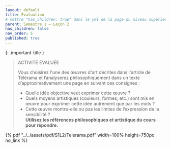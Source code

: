 ```yaml
---
layout: default
title: Évaluation
# mettre "has_children: true" dans le yml de la page du niveau supérieur
parent: Semestre 1 – Leçon 2
has_children: false
nav_order: 5
published: true
---
```




{: .important-title }
>ACTIVITÉ ÉVALUÉE
>
> Vous choisirez l'une des œuvres d'art décrites dans l'article de Télérama et l’analyserez philosophiquement dans un texte d’approximativement une page en suivant ces consignes :
>
>- Quelle idée objective veut exprimer cette œuvre ?
>- Quels moyens artistiques (couleurs, formes, etc.) sont mis en œuvre pour exprimer cette idée autrement que par les mots ?
>- Cette œuvre montre-elle ou pas les limites de l’expression de la sensibilité ?   
**Utilisez les références philosophiques et artistique du cours pour répondre.**

{% pdf "../../assets/pdf/S1L2/Telerama.pdf" width=100% height=750px no_link %}